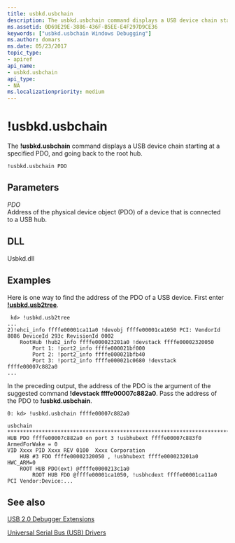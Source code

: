 ```yaml
---
title: usbkd.usbchain
description: The usbkd.usbchain command displays a USB device chain starting at a specified PDO, and going back to the root hub.
ms.assetid: 0D69E29E-3886-436F-B5EE-E4F297D9CE36
keywords: ["usbkd.usbchain Windows Debugging"]
ms.author: domars
ms.date: 05/23/2017
topic_type:
- apiref
api_name:
- usbkd.usbchain
api_type:
- NA
ms.localizationpriority: medium
---
```


# !usbkd.usbchain


The **!usbkd.usbchain** command displays a USB device chain starting at a specified PDO, and going back to the root hub.

```
!usbkd.usbchain PDO
```

## <span id="ddk__devobj_dbg"></span><span id="DDK__DEVOBJ_DBG"></span>Parameters


<span id="_______PDO______"></span><span id="_______pdo______"></span> *PDO*   
Address of the physical device object (PDO) of a device that is connected to a USB hub.

## <span id="DLL"></span><span id="dll"></span>DLL


Usbkd.dll

Examples
--------

Here is one way to find the address of the PDO of a USB device. First enter [**!usbkd.usb2tree**](-usbkd-usb2tree.md).

```
 kd> !usbkd.usb2tree
...
2)!ehci_info ffffe00001ca11a0 !devobj ffffe00001ca1050 PCI: VendorId 8086 DeviceId 293c RevisionId 0002 
    RootHub !hub2_info ffffe000023201a0 !devstack ffffe00002320050
        Port 1: !port2_info ffffe000021bf000 
        Port 2: !port2_info ffffe000021bfb40 
        Port 3: !port2_info ffffe000021c0680 !devstack ffffe00007c882a0
...
```

In the preceding output, the address of the PDO is the argument of the suggested command **!devstack ffffe00007c882a0**. Pass the address of the PDO to **!usbkd.usbchain**.

```
0: kd> !usbkd.usbchain ffffe00007c882a0

usbchain
*****************************************************************************
HUB PDO ffffe00007c882a0 on port 3 !usbhubext ffffe00007c883f0 ArmedForWake = 0
VID Xxxx PID Xxxx REV 0100  Xxxx Corporation
    HUB #3 FDO ffffe00002320050 , !usbhubext ffffe000023201a0  HWC_ARM=0
    ROOT HUB PDO(ext) @ffffe0000213c1a0
        ROOT HUB FDO @ffffe00001ca1050, !usbhcdext ffffe00001ca11a0 PCI Vendor:Device:...
```

## <span id="see_also"></span>See also


[USB 2.0 Debugger Extensions](usb-2-0-extensions.md)

[Universal Serial Bus (USB) Drivers](http://go.microsoft.com/fwlink/p?LinkID=227351)

 

 






